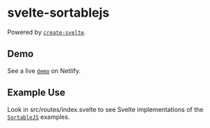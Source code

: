 # svelte-sortablejs

Powered by [`create-svelte`](https://github.com/sveltejs/kit/tree/master/packages/create-svelte).

## Demo

See a live [`demo`](https://svelte-sortablejs.netlify.app/) on Netlify.

## Example Use

Look in src/routes/index.svelte to see Svelte implementations of the [`SortableJS`](https://sortablejs.github.io/Sortable/) examples.